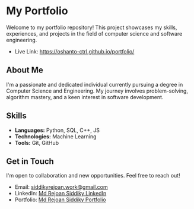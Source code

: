 # My Portfolio

Welcome to my portfolio repository! This project showcases my skills, experiences, and projects in the field of computer science and software engineering.

- Live Link: https://oshanto-ctrl.github.io/portfolio/

## About Me

I'm a passionate and dedicated individual currently pursuing a degree in Computer Science and Engineering. My journey involves problem-solving, algorithm mastery, and a keen interest in software development.

## Skills

- **Languages:** Python, SQL, C++, JS
- **Technologies:** Machine Learning
- **Tools:** Git, GitHub
  
## Get in Touch

I'm open to collaboration and new opportunities. Feel free to reach out!

- Email: siddikyrejoan.work@gmail.com
- LinkedIn: [Md Rejoan Siddiky LinkedIn](https://www.linkedin.com/in/rejoan-siddiky/)
- Portfolio: [Md Rejoan Siddiky Portfolio](https://oshanto-ctrl.github.io/portfolio/)
